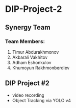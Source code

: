 # DIP-Project-2
## Synergy Team
### Team Members:
1. Timur Abdurakhmonov
2. Akbarali Vakhitov
3. Adham Eshonkulov
4. Khumoyun Rakhmonberdiev

## DIP Project #2
- video recording
- Object Tracking via YOLO v4
